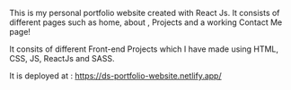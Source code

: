 This is my personal portfolio website created with React Js. 
It consists of different pages such as home, about , Projects and a working Contact Me page!

It consits of different Front-end Projects which I have made using HTML, CSS, JS, ReactJs and SASS.

It is deployed at : https://ds-portfolio-website.netlify.app/
